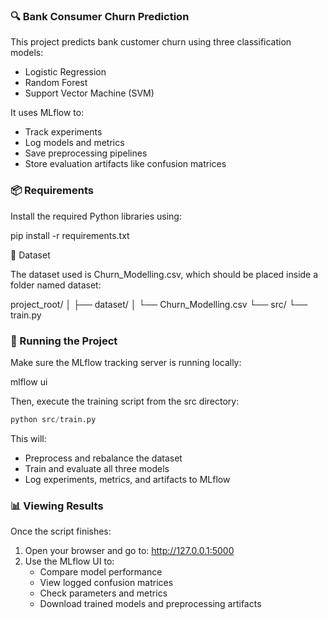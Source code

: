 ### 🔍 Bank Consumer Churn Prediction

This project predicts bank customer churn using three classification models:
- Logistic Regression
- Random Forest
- Support Vector Machine (SVM)

It uses MLflow to:
- Track experiments
- Log models and metrics
- Save preprocessing pipelines
- Store evaluation artifacts like confusion matrices

### 📦 Requirements

Install the required Python libraries using:

pip install -r requirements.txt

📁 Dataset

The dataset used is Churn_Modelling.csv, which should be placed inside a folder named dataset:

project_root/
│
├── dataset/
│   └── Churn_Modelling.csv
└── src/
    └── train.py

### 🚀 Running the Project

Make sure the MLflow tracking server is running locally:

mlflow ui

Then, execute the training script from the src directory:

```py
python src/train.py
```
This will:
- Preprocess and rebalance the dataset
- Train and evaluate all three models
- Log experiments, metrics, and artifacts to MLflow

### 📊 Viewing Results

Once the script finishes:
1. Open your browser and go to: http://127.0.0.1:5000
2. Use the MLflow UI to:
   - Compare model performance
   - View logged confusion matrices
   - Check parameters and metrics
   - Download trained models and preprocessing artifacts
